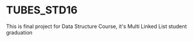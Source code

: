 # TUBES_STD16
This is final project for Data Structure Course, it's Multi Linked List student graduation

